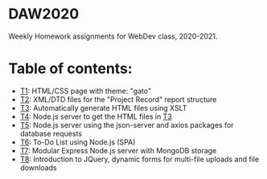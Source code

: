 # DAW2020
Weekly Homework assignments for WebDev class, 2020-2021.

Table of contents:
======
* <a href="T1">T1</a>: HTML/CSS page with theme: "gato"</br>
* <a href="T2">T2</a>: XML/DTD files for the "Project Record" report structure</br>
* <a href="T3">T3</a>: Automatically generate HTML files using XSLT</br>
* <a href="T4">T4</a>: Node.js server to get the HTML files in <a href=T3>T3<a></br>
* <a href="T5">T5</a>: Node.js server using the json-server and axios packages for database requests</br>
* <a href="T6">T6</a>: To-Do List using Node.js (SPA)</br>
* <a href="T7">T7</a>: Modular Express Node.js server with MongoDB storage</br>
* <a href="T8">T8</a>: Introduction to JQuery, dynamic forms for multi-file uploads and file downloads</br>
